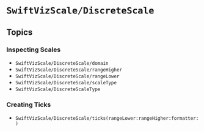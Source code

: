 # ``SwiftVizScale/DiscreteScale``

## Topics

### Inspecting Scales

- ``SwiftVizScale/DiscreteScale/domain``
- ``SwiftVizScale/DiscreteScale/rangeHigher``
- ``SwiftVizScale/DiscreteScale/rangeLower``
- ``SwiftVizScale/DiscreteScale/scaleType``
- ``SwiftVizScale/DiscreteScaleType``

### Creating Ticks

- ``SwiftVizScale/DiscreteScale/ticks(rangeLower:rangeHigher:formatter:)``
